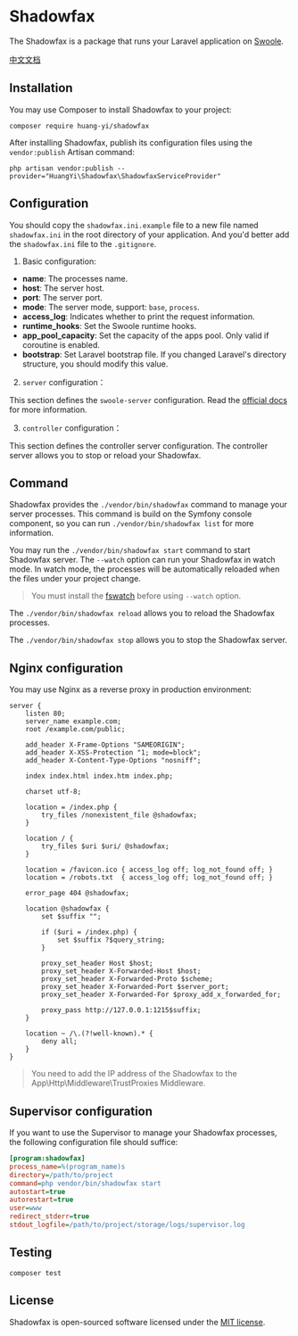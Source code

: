 # Shadowfax

The Shadowfax is a package that runs your Laravel application on [Swoole](https://www.swoole.co.uk/).

[中文文档](README-cn.md)

## Installation

You may use Composer to install Shadowfax to your project:

```shell
composer require huang-yi/shadowfax
```

After installing Shadowfax, publish its configuration files using the `vendor:publish` Artisan command:

```shell
php artisan vendor:publish --provider="HuangYi\Shadowfax\ShadowfaxServiceProvider"
```

## Configuration

You should copy the `shadowfax.ini.example` file to a new file named `shadowfax.ini` in the root directory of your application. And you'd better add the `shadowfax.ini` file to the `.gitignore`.

1. Basic configuration:

- **name**: The processes name.
- **host**: The server host.
- **port**: The server port.
- **mode**: The server mode, support: `base`, `process`.
- **access_log**: Indicates whether to print the request information.
- **runtime_hooks**: Set the Swoole runtime hooks.
- **app_pool_capacity**: Set the capacity of the apps pool. Only valid if coroutine is enabled.
- **bootstrap**: Set Laravel bootstrap file. If you changed Laravel's directory structure, you should modify this value.

2. `server` configuration：

This section defines the `swoole-server` configuration. Read the [official docs](https://www.swoole.co.uk/docs/modules/swoole-server/configuration) for more information.

3. `controller` configuration：

This section defines the controller server configuration. The controller server allows you to stop or reload your Shadowfax.

## Command

Shadowfax provides the `./vendor/bin/shadowfax` command to manage your server processes. This command is build on the Symfony console component, so you can run `./vendor/bin/shadowfax list` for more information.

You may run the `./vendor/bin/shadowfax start` command to start Shadowfax server. The `--watch` option can run your Shadowfax in watch mode. In watch mode, the processes will be automatically reloaded when the files under your project change.

> You must install the [fswatch](https://github.com/emcrisostomo/fswatch) before using `--watch` option.

The `./vendor/bin/shadowfax reload` allows you to reload the Shadowfax processes.

The `./vendor/bin/shadowfax stop` allows you to stop the Shadowfax server.

## Nginx configuration

You may use Nginx as a reverse proxy in production environment:

```nginx
server {
    listen 80;
    server_name example.com;
    root /example.com/public;

    add_header X-Frame-Options "SAMEORIGIN";
    add_header X-XSS-Protection "1; mode=block";
    add_header X-Content-Type-Options "nosniff";

    index index.html index.htm index.php;

    charset utf-8;

    location = /index.php {
        try_files /nonexistent_file @shadowfax;
    }

    location / {
        try_files $uri $uri/ @shadowfax;
    }

    location = /favicon.ico { access_log off; log_not_found off; }
    location = /robots.txt  { access_log off; log_not_found off; }

    error_page 404 @shadowfax;

    location @shadowfax {
        set $suffix "";

        if ($uri = /index.php) {
            set $suffix ?$query_string;
        }

        proxy_set_header Host $host;
        proxy_set_header X-Forwarded-Host $host;
        proxy_set_header X-Forwarded-Proto $scheme;
        proxy_set_header X-Forwarded-Port $server_port;
        proxy_set_header X-Forwarded-For $proxy_add_x_forwarded_for;

        proxy_pass http://127.0.0.1:1215$suffix;
    }

    location ~ /\.(?!well-known).* {
        deny all;
    }
}
```

> You need to add the IP address of the Shadowfax to the App\Http\Middleware\TrustProxies Middleware.

## Supervisor configuration

If you want to use the Supervisor to manage your Shadowfax processes, the following configuration file should suffice:

```ini
[program:shadowfax]
process_name=%(program_name)s
directory=/path/to/project
command=php vendor/bin/shadowfax start
autostart=true
autorestart=true
user=www
redirect_stderr=true
stdout_logfile=/path/to/project/storage/logs/supervisor.log
```

## Testing

```shell
composer test
```

## License

Shadowfax is open-sourced software licensed under the [MIT license](LICENSE).

